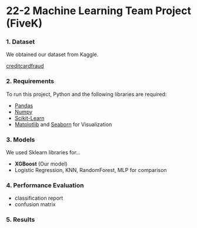 # 22-2 Machine Learning Team Project (FiveK)


### 1. Dataset
We obtained our dataset from Kaggle.

[creditcardfraud](https://www.kaggle.com/datasets/mlg-ulb/creditcardfraud)

### 2. Requirements
To run this project, Python and the following libraries are required:
* [Pandas](https://pandas.pydata.org/)
* [Numpy](https://numpy.org/)
* [Scikit-Learn](https://scikit-learn.org/stable/)
* [Matplotlib](https://matplotlib.org/) and [Seaborn](https://seaborn.pydata.org/) for Visualization

### 3. Models 
We used Sklearn libraries for...

* **XGBoost** (Our model)
* Logistic Regression, KNN, RandomForest, MLP for comparison

### 4. Performance Evaluation
* classification report
* confusion matrix

### 5. Results
